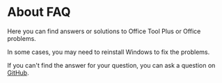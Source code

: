 # About FAQ

Here you can find answers or solutions to Office Tool Plus or Office problems.

In some cases, you may need to reinstall Windows to fix the problems.

If you can't find the answer for your question, you can ask a question on [GitHub](https://github.com/YerongAI/Office-Tool/issues).
